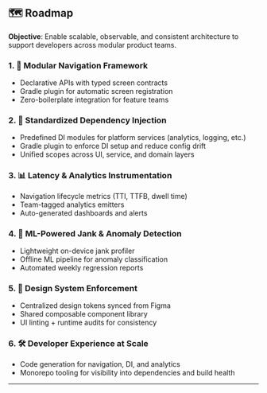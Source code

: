 ## 🗺️ Roadmap

**Objective**: Enable scalable, observable, and consistent architecture to support developers across
modular product teams.

### 1. 🚦 Modular Navigation Framework

- Declarative APIs with typed screen contracts
- Gradle plugin for automatic screen registration
- Zero-boilerplate integration for feature teams

### 2. 🧩 Standardized Dependency Injection

- Predefined DI modules for platform services (analytics, logging, etc.)
- Gradle plugin to enforce DI setup and reduce config drift
- Unified scopes across UI, service, and domain layers

### 3. 📊 Latency & Analytics Instrumentation

- Navigation lifecycle metrics (TTI, TTFB, dwell time)
- Team-tagged analytics emitters
- Auto-generated dashboards and alerts

### 4. 🤖 ML-Powered Jank & Anomaly Detection

- Lightweight on-device jank profiler
- Offline ML pipeline for anomaly classification
- Automated weekly regression reports

### 5. 🎨 Design System Enforcement

- Centralized design tokens synced from Figma
- Shared composable component library
- UI linting + runtime audits for consistency

### 6. 🛠️ Developer Experience at Scale

- Code generation for navigation, DI, and analytics
- Monorepo tooling for visibility into dependencies and build health

---
